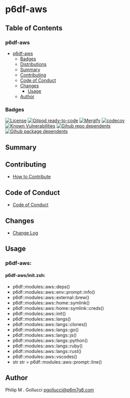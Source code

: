# p6df-aws

## Table of Contents


### p6df-aws
- [p6df-aws](#p6df-aws)
  - [Badges](#badges)
  - [Distributions](#distributions)
  - [Summary](#summary)
  - [Contributing](#contributing)
  - [Code of Conduct](#code-of-conduct)
  - [Changes](#changes)
    - [Usage](#usage)
  - [Author](#author)

### Badges

[![License](https://img.shields.io/badge/License-Apache%202.0-yellowgreen.svg)](https://opensource.org/licenses/Apache-2.0)
[![Gitpod ready-to-code](https://img.shields.io/badge/Gitpod-ready--to--code-blue?logo=gitpod)](https://gitpod.io/#https://github.com/p6m7g8/p6df-aws)
[![Mergify](https://img.shields.io/endpoint.svg?url=https://gh.mergify.io/badges/p6m7g8/p6df-aws/&style=flat)](https://mergify.io)
[![codecov](https://codecov.io/gh/p6m7g8/p6df-aws/branch/master/graph/badge.svg?token=14Yj1fZbew)](https://codecov.io/gh/p6m7g8/p6df-aws)
[![Known Vulnerabilities](https://snyk.io/test/github/p6m7g8/p6df-aws/badge.svg?targetFile=package.json)](https://snyk.io/test/github/p6m7g8/p6df-aws?targetFile=package.json)
[![Gihub repo dependents](https://badgen.net/github/dependents-repo/p6m7g8/p6df-aws)](https://github.com/p6m7g8/p6df-aws/network/dependents?dependent_type=REPOSITORY)
[![Gihub package dependents](https://badgen.net/github/dependents-pkg/p6m7g8/p6df-aws)](https://github.com/p6m7g8/p6df-aws/network/dependents?dependent_type=PACKAGE)

## Summary

## Contributing

- [How to Contribute](CONTRIBUTING.md)

## Code of Conduct

- [Code of Conduct](https://github.com/p6m7g8/.github/blob/master/CODE_OF_CONDUCT.md)

## Changes

- [Change Log](CHANGELOG.md)

## Usage

### p6df-aws:

#### p6df-aws/init.zsh:

- p6df::modules::aws::deps()
- p6df::modules::aws::env::prompt::info()
- p6df::modules::aws::external::brew()
- p6df::modules::aws::home::symlink()
- p6df::modules::aws::home::symlink::creds()
- p6df::modules::aws::init()
- p6df::modules::aws::langs()
- p6df::modules::aws::langs::clones()
- p6df::modules::aws::langs::go()
- p6df::modules::aws::langs::js()
- p6df::modules::aws::langs::python()
- p6df::modules::aws::langs::ruby()
- p6df::modules::aws::langs::rust()
- p6df::modules::aws::vscodes()
- str str = p6df::modules::aws::prompt::line()



## Author

Philip M . Gollucci <pgollucci@p6m7g8.com>
